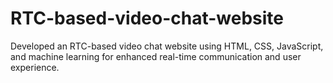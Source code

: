 # RTC-based-video-chat-website
Developed an RTC-based video chat website using HTML, CSS,  JavaScript, and machine learning for enhanced real-time  communication and user experience.

